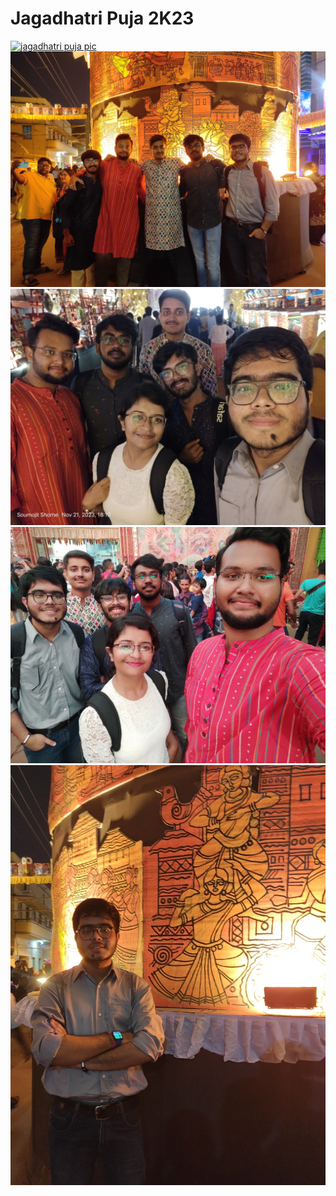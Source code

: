 # Jagadhatri Puja 2K23

[![jagadhatri puja pic](./assets/IMG_20231121_144909.jpg)]() <br>
[![jagadhatri puja pic](./assets/IMG-20231121-WA0130.jpg)]() <br>
[![jagadhatri puja pic](./assets/IMG_20231121_181005.jpg)]() <br>
[![jagadhatri puja pic](./assets/IMG-20231121-WA0071.jpg)]() <br>
[![jagadhatri puja pic](./assets/IMG-20231121-WA0095.jpg)]() <br>